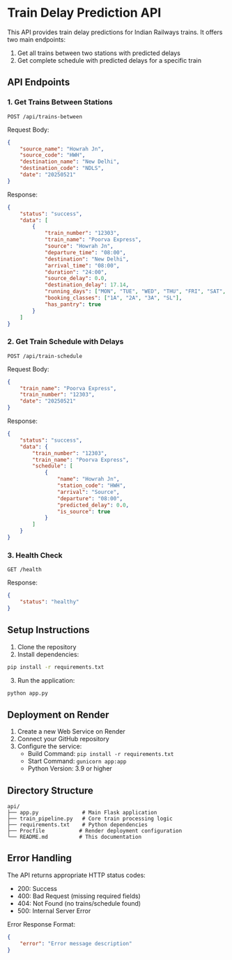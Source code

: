 # Train Delay Prediction API

This API provides train delay predictions for Indian Railways trains. It offers two main endpoints:
1. Get all trains between two stations with predicted delays
2. Get complete schedule with predicted delays for a specific train

## API Endpoints

### 1. Get Trains Between Stations
```http
POST /api/trains-between
```

Request Body:
```json
{
    "source_name": "Howrah Jn",
    "source_code": "HWH",
    "destination_name": "New Delhi",
    "destination_code": "NDLS",
    "date": "20250521"
}
```

Response:
```json
{
    "status": "success",
    "data": [
        {
            "train_number": "12303",
            "train_name": "Poorva Express",
            "source": "Howrah Jn",
            "departure_time": "08:00",
            "destination": "New Delhi",
            "arrival_time": "08:00",
            "duration": "24:00",
            "source_delay": 0.0,
            "destination_delay": 17.14,
            "running_days": ["MON", "TUE", "WED", "THU", "FRI", "SAT", "SUN"],
            "booking_classes": ["1A", "2A", "3A", "SL"],
            "has_pantry": true
        }
    ]
}
```

### 2. Get Train Schedule with Delays
```http
POST /api/train-schedule
```

Request Body:
```json
{
    "train_name": "Poorva Express",
    "train_number": "12303",
    "date": "20250521"
}
```

Response:
```json
{
    "status": "success",
    "data": {
        "train_number": "12303",
        "train_name": "Poorva Express",
        "schedule": [
            {
                "name": "Howrah Jn",
                "station_code": "HWH",
                "arrival": "Source",
                "departure": "08:00",
                "predicted_delay": 0.0,
                "is_source": true
            }
        ]
    }
}
```

### 3. Health Check
```http
GET /health
```

Response:
```json
{
    "status": "healthy"
}
```

## Setup Instructions

1. Clone the repository
2. Install dependencies:
```bash
pip install -r requirements.txt
```

3. Run the application:
```bash
python app.py
```

## Deployment on Render

1. Create a new Web Service on Render
2. Connect your GitHub repository
3. Configure the service:
   - Build Command: `pip install -r requirements.txt`
   - Start Command: `gunicorn app:app`
   - Python Version: 3.9 or higher

## Directory Structure
```
api/
├── app.py              # Main Flask application
├── train_pipeline.py   # Core train processing logic
├── requirements.txt    # Python dependencies
├── Procfile           # Render deployment configuration
└── README.md          # This documentation
```

## Error Handling

The API returns appropriate HTTP status codes:
- 200: Success
- 400: Bad Request (missing required fields)
- 404: Not Found (no trains/schedule found)
- 500: Internal Server Error

Error Response Format:
```json
{
    "error": "Error message description"
}
``` 